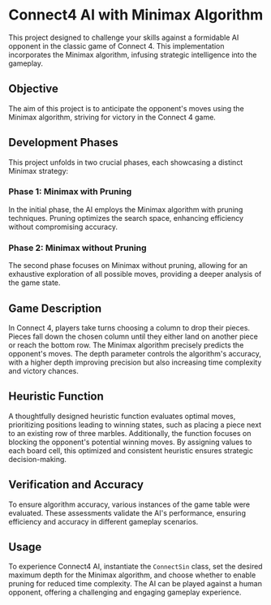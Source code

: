 # Connect4 AI with Minimax Algorithm

This project designed to challenge your skills against a formidable AI opponent in the classic game of Connect 4. This implementation incorporates the Minimax algorithm, infusing strategic intelligence into the gameplay.

## Objective

The aim of this project is to anticipate the opponent's moves using the Minimax algorithm, striving for victory in the Connect 4 game.

## Development Phases

This project unfolds in two crucial phases, each showcasing a distinct Minimax strategy:

### Phase 1: Minimax with Pruning
In the initial phase, the AI employs the Minimax algorithm with pruning techniques. Pruning optimizes the search space, enhancing efficiency without compromising accuracy.

### Phase 2: Minimax without Pruning
The second phase focuses on Minimax without pruning, allowing for an exhaustive exploration of all possible moves, providing a deeper analysis of the game state.

## Game Description

In Connect 4, players take turns choosing a column to drop their pieces. Pieces fall down the chosen column until they either land on another piece or reach the bottom row. The Minimax algorithm precisely predicts the opponent's moves. The depth parameter controls the algorithm's accuracy, with a higher depth improving precision but also increasing time complexity and victory chances.

## Heuristic Function

A thoughtfully designed heuristic function evaluates optimal moves, prioritizing positions leading to winning states, such as placing a piece next to an existing row of three marbles. Additionally, the function focuses on blocking the opponent's potential winning moves. By assigning values to each board cell, this optimized and consistent heuristic ensures strategic decision-making.

## Verification and Accuracy

To ensure algorithm accuracy, various instances of the game table were evaluated. These assessments validate the AI's performance, ensuring efficiency and accuracy in different gameplay scenarios.

## Usage

To experience Connect4 AI, instantiate the `ConnectSin` class, set the desired maximum depth for the Minimax algorithm, and choose whether to enable pruning for reduced time complexity. The AI can be played against a human opponent, offering a challenging and engaging gameplay experience.
